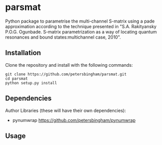 # parsmat
Python package to parametrise the multi-channel S-matrix using a pade approximation according to the technique presented in "S.A. Rakityansky P.O.G. Ogunbade. S-matrix parametrization as a way of locating quantum resonances and bound states:multichannel case, 2010".

## Installation

Clone the repository and install with the following commands:

    git clone https://github.com/petersbingham/parsmat.git
    cd parsmat
    python setup.py install
    
## Dependencies
Author Libraries (these will have their own dependencies):
 - pynumwrap https://github.com/petersbingham/pynumwrap

## Usage